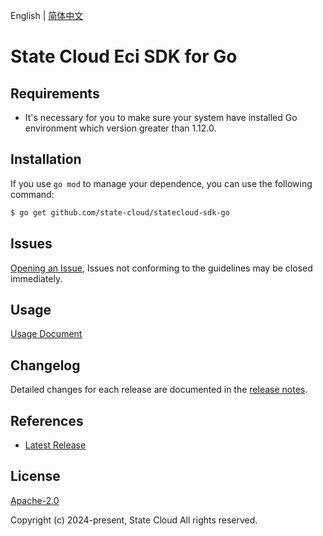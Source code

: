 English | [简体中文](README-CN.md)

# State Cloud Eci SDK for Go

## Requirements
- It's necessary for you to make sure your system have installed Go environment which version greater than 1.12.0.

## Installation
If you use `go mod` to manage your dependence, you can use the following command:

```sh
$ go get github.com/state-cloud/statecloud-sdk-go
```

## Issues
[Opening an Issue](https://github.com/state-cloud/statecloud-go-sdk/issues/new), Issues not conforming to the guidelines may be closed immediately.

## Usage
[Usage Document](https://github.com/state-cloud/statecloud-go-sdk/blob/master/docs/Usage-EN.md#demo)

## Changelog
Detailed changes for each release are documented in the [release notes](./ChangeLog.txt).

## References
* [Latest Release](https://github.com/state-cloud/statecloud-go-sdk/)

## License
[Apache-2.0](http://www.apache.org/licenses/LICENSE-2.0)

Copyright (c) 2024-present, State Cloud All rights reserved.
